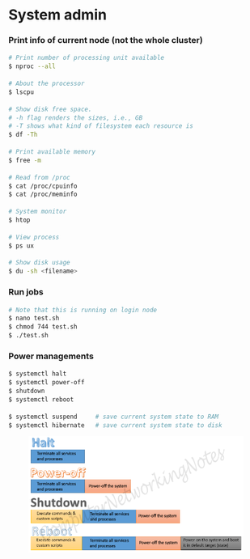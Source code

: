 # System admin

### Print info of current node (not the whole cluster)

```bash
# Print number of processing unit available
$ nproc --all

# About the processor
$ lscpu

# Show disk free space. 
# -h flag renders the sizes, i.e., GB
# -T shows what kind of filesystem each resource is
$ df -Th

# Print available memory
$ free -m

# Read from /proc
$ cat /proc/cpuinfo
$ cat /proc/meminfo

# System monitor
$ htop

# View process
$ ps ux

# Show disk usage 
$ du -sh <filename>
```

### Run jobs

```bash
# Note that this is running on login node 
$ nano test.sh
$ chmod 744 test.sh
$ ./test.sh
```

### Power managements

```bash
$ systemctl halt
$ systemctl power-off
$ shutdown
$ systemctl reboot

$ systemctl suspend     # save current system state to RAM
$ systemctl hibernate   # save current system state to disk
```

<figure><img src="../.gitbook/assets/image (1) (3).png" alt=""><figcaption></figcaption></figure>
